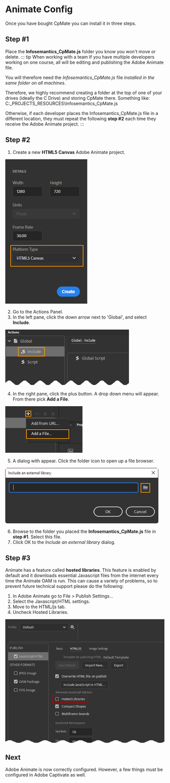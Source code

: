 # Animate Config
Once you have bought CpMate you can install it in three steps.

## Step #1
Place the **Infosemantics_CpMate.js** folder you know you won't move or delete.
::: tip When working with a team
If you have multiple developers working on one course, all will be editing and publishing the Adobe Animate file. 

You will therefore need the *Infosemantics_CpMate.js* file *installed in the same folder on all machines*.

Therefore, we highly recommend creating a folder at the top of one of your drives (ideally the C Drive) and storing CpMate there.
Something like: C:\_PROJECTS\_RESOURCES\Infosemantics_CpMate.js

Otherwise, if each developer places the Infosemantics_CpMate.js file in a different location, they must repeat the following **step #2** each time they receive the Adobe Animate project.
:::

## Step #2
1. Create a new **HTML5 Canvas** Adobe Animate project.

![Adobe Animate HTML5 Canvas Option](./img/html5-animation.png)

2. Go to the Actions Panel.
3. In the left pane, click the down arrow next to 'Global', and select **Include**.

![Animate Actions panel include option](./img/js-library-include.png)

4. In the right pane, click the plus button. A drop down menu will appear. From there pick **Add a File**.

![The Add a File option](./img/js-library-add-a-file.png)

5. A dialog with appear. Click the folder icon to open up a file browser.

![Include an external library dialog](./img/js-library-include-external-libarary.png)

6. Browse to the folder you placed the **Infosemantics_CpMate.js** file in **step #1**. Select this file.
7. Click OK to the *Include an external library* dialog.

## Step #3
Animate has a feature called **hosted libraries**. This feature is enabled by default and it downloads essential Javascript files from the internet every time the Animate OAM is run. This can cause a variety of problems, so to prevent future technical support please do the following:
1. In Adobe Animate go to File > Publish Settings...
2. Select the Javascript/HTML settings.
3. Move to the HTML/js tab.
4. Uncheck Hosted Libraries.

![The hosted libraries setting in Adobe Animate](./img/anim-config_hosted-libraries.png)

## Next
Adobe Animate is now correctly configured. However, a few things must be configured in Adobe Captivate as well.
